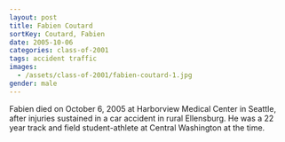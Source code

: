 ```yaml
---
layout: post
title: Fabien Coutard
sortKey: Coutard, Fabien
date: 2005-10-06
categories: class-of-2001
tags: accident traffic
images:
  - /assets/class-of-2001/fabien-coutard-1.jpg
gender: male
---
```

Fabien died on October 6, 2005 at Harborview Medical Center in Seattle, after injuries sustained in a car accident in rural Ellensburg. He was a 22 year track and field student-athlete at Central Washington at the time.

